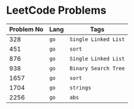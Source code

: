 # LeetCode Problems

Problem No | Lang | Tags
---|---|---
328 | `go` | `Single Linked List`
451 | `go` | `sort`
876 | `go` | `Single Linked List`
938 | `go` | `Binary Search Tree`
1657 | `go` | `sort`
1704 | `go` | `strings`
2256 | `go` | `abs`
